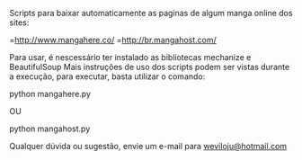 Scripts para baixar automaticamente as paginas de algum manga online dos sites:

=http://www.mangahere.co/
=http://br.mangahost.com/

Para usar, é nescessário ter instalado as bibliotecas mechanize e BeautifulSoup
Mais instruções de uso dos scripts podem ser vistas durante a execução, para executar, basta utilizar o comando:

python mangahere.py

OU

python mangahost.py

Qualquer dúvida ou sugestão, 
envie um e-mail para weviloju@hotmail.com
